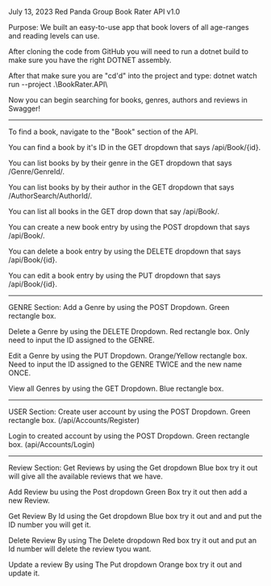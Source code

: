 July 13, 2023
Red Panda Group
Book Rater API v1.0

Purpose: We built an easy-to-use app that book lovers of all age-ranges and reading levels can use.

After cloning the code from GitHub you will need to run a dotnet build to make sure you have the right DOTNET assembly.

After that make sure you are "cd'd" into the project and type: dotnet watch run --project .\BookRater.API\

Now you can begin searching for books, genres, authors and reviews in Swagger!

___________________________________________________________________________________________________________________________________

To find a book, navigate to the "Book" section of the API.

You can find a book by it's ID in the GET dropdown that says /api/Book/{id}.

You can list books by by their genre in the GET dropdown that says /Genre/GenreId/.

You can list books by by their author in the GET dropdown that says /AuthorSearch/AuthorId/.

You can list all books in the GET drop down that say /api/Book/.

You can create a new book entry by using the POST dropdown that says /api/Book/.

You can delete a book entry by using the DELETE dropdown that says /api/Book/{id}.

You can edit a book entry by using the PUT dropdown that says /api/Book/{id}.

___________________________________________________________________________________________________________________________________

GENRE Section:
Add a Genre by using the POST Dropdown. Green rectangle box.

Delete a Genre by using the DELETE Dropdown. Red rectangle box. Only need to input the ID assigned to the GENRE.

Edit a Genre by using the PUT Dropdown. Orange/Yellow rectangle box. Need to input the ID assigned to the GENRE TWICE and the new name ONCE.

View all Genres by using the GET Dropdown. Blue rectangle box.

___________________________________________________________________________________________________________________________________

USER Section:
Create user account by using the POST Dropdown. Green rectangle box. (/api/Accounts/Register)

Login to created account by using the POST Dropdown. Green rectangle box. (api/Accounts/Login)
___________________________________________________________________________________________________________________________________

Review Section:
Get Reviews by using the Get dropdown Blue box try it out will give all the available reviews that we have.

Add Review bu using the Post dropdown Green Box try it out then add a new Review.

Get Review By Id using the Get dropdown Blue box try it out and and put the ID number you will get it.

Delete Review By using The Delete dropdown Red box try it out and put an Id number will delete the review tyou want.

Update a review By using The Put dropdown  Orange box try it out and update it.
